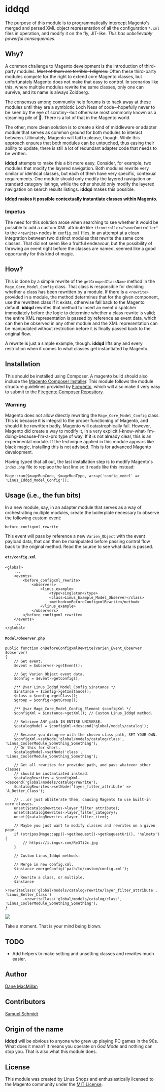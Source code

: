 # iddqd

The purpose of this module is to programmatically intercept Magento's merged 
and parsed XML object representation of all the configuration `*.xml` files in
operation, and modify it on the fly, JIT-like. *This has unbelievably powerful
consequences*.

## Why?

A common challenge to Magento development is the introduction of third-party
modules. ~~Most of them are terrible. I digress.~~ Often these third-party
modules compete for the right to extend core Magento classes, but unfortunately
Magento does not make that easy to control. In scenarios like this, where
multiple modules rewrite the same classes, only one can survive, and its name
is always Zoidberg.

The consensus among community help forums is to hack away at these modules
until they are a symbiotic Loch Ness of code--hopefully never to be seen by
the eye of scrutiny--but otherwise most commonly known as a steaming pile 
of :hankey:. There is a lot of that in the Magento world.

The other, more clean solution is to create a kind of middleware or adapter
module that serves as common ground for both modules to interact between.
Ultimately, Magento will fail to please, though. While this approach ensures that
both modules can be untouched, thus easing their ability to update, there is
still a lot of redundant adapter code that needs to be written.

**iddqd** attempts to make this a bit more easy. Consider, for example, two
modules that modify the layered navigation. Both modules rewrite very similar or
identical classes, but each of them have very specific, contexual requirements.
One module should only modify the layered navigation on standard category
listings, while the other should only modify the layered navigation on
search results listings. **iddqd** makes this possible.

**iddqd makes it possible contextually instantiate classes within Magento.**

### Impetus

The need for this solution arose when searching to see whether it would be
possible to add a custom XML attribute like `ifcontroller="someController"` 
to the `<rewrite>` nodes in `config.xml` files, in an attempt at a clean 
integration between two distinct modules that rewrite the same core classes.
That did not seem like a fruitful endeavour, but the possibility of throwing
an event right before the classes are named, seemed like a good opportunity
for this kind of magic.

## How?

This is done by a simple rewrite of the `getGroupedClassName` method in the
`Mage_Core_Model_Config` class. That class is responsible for deciding whether
a class has been rewritten by a module. If there is a `<rewrite>` provided in
a module, the method determines that for the given component, use the rewritten
class if it exists, otherwise fall back to the Magento default. **iddqd**
rewrites that method to insert an event dispatcher immediately before the logic
to determine whether a class rewrite is valid; the entire XML representation is
passed by reference as event data, which can then be observed in any other
module and the XML representation can be manipulated without restriction before
it is finally passed back to the original flow.

A rewrite is just a simple example, though. **iddqd** lifts any and every
restriction when it comes to what classes get instantiated by Magento.

## Installation

This should be installed using Composer. A magento build should also include the
[Magento Composer Installer](https://github.com/Cotya/magento-composer-installer).
This module follows the module structure guidelines provided by
[Firegento](https://github.com/firegento/coding-guidelines/tree/master/sample-module),
which will also make it very easy to submit to the
[Firegento Composer Repository](https://github.com/magento-hackathon/composer-repository).

### Warning

Magento does not allow directly rewriting the `Mage_Core_Model_Config` class.
This is because it is integral to the proper functioning of Magento, and should
it be rewritten badly, Magento will catastrophically fail. However, Magento
did create a way to modify it, in a very explicit I-know-what-I'm-doing-because-I'm-a-pro
type of way. If it is not already clear, this is an experimental module.
If the technique applied in this module appears like black magic, installing 
this is not advised. This is for advanced Magento development.

Having typed that all out, the last installation step is to modify Magento's
`index.php` file to replace the last line so it reads like this instead:

```
Mage::run($mageRunCode, $mageRunType, array('config_model' => 'Linus_Iddqd_Model_Config'));
```

## Usage (i.e., the fun bits)

In a new module, say, in an adapter module that serves as a way of orchestrating
multiple modules, create the boilerplate necessary to observe the following
custom event:

```
before_configxml_rewrite
```

This event will pass by reference a new `Varien_Object` with the event payload
data, that can then be manipulated before passing control flow back to the 
original method. Read the source to see what data is passed.


#### `etc/config.xml`
```
<global>
    ...
    <events>
        <before_configxml_rewrite>
            <observers>
                <linus_example>
                    <type>singleton</type>
                    <class>Linus_Example_Model_Observer</class>
                    <method>onBeforeConfigxmlRewrite</method>
                </linus_example>
            </observers>
        </before_configxml_rewrite>
    </events>
    ...
</global>
```

#### `Model/Observer.php`
```
public function onBeforeConfigxmlRewrite(Varien_Event_Observer $observer)
{
    // Get event.
    $event = $observer->getEvent();

    // Get Varien_Object event data.
    $config = $event->getConfig();
    
    /** @var Linus_Iddqd_Model_Config $instance */
    $instance = $config->getInstance();
    $class = $config->getClass();
    $group = $config->getGroup();

    /** @var Mage_Core_Model_Config_Element $configXml */
    $configXml = $instance->getXml(); // Custom Linus_Iddqd method.

    // Retrieve ANY path IN ENTIRE UNIVERSE.
    $catalogModel = $configXml->descend('global/models/catalog');

    // Because you disagree with the chosen class path, SET YOUR OWN.
    $configXml->setNode('global/models/catalog/class', 'Linus_CoolerModule_Something_Something');
    // Or this for short.
    $catalogModel->setNode('class', 'Linus_CoolerModule_Something_Something');
    
    // Get all rewrites for provided path, and pass whatever other classes
    // should be instantiated instead.
    $catalogRewrites = $configXml->descend('global/models/catalog/rewrite');
    $catalogRewrites->setNode('layer_filter_attribute' => 'A_Better_Class');
    
    // ...or just obliterate them, causing Magento to use built-in core classes.
    unset($catalogRewrites->layer_filter_attribute);
    unset($catalogRewrites->layer_filter_category);
    unset($catalogRewrites->layer_filter_item);
    
    // Maybe you just want to modify classes and rewrites on a given page.
    if (stripos(Mage::app()->getRequest()->getRequestUri(), 'helmets') {
        // https://i.imgur.com/Re3Ti2c.jpg
    }
    
    // Custom Linus_Iddqd methods:
    
    // Merge in new config.xml.
    $instance->mergeConfig('path/to/custom/config.xml');
    
    // Rewrite a class, or multiple.
    $instance
        ->rewriteClass('global/models/catalog/rewrite/layer_filter_attribute', 'Linus_Better_Class')
        ->rewriteClass('global/models/catalog/class', 'Linus_CoolerModule_Something_Something');
}
```

![](https://i.imgur.com/jujcaDB.gif)

Take a moment. That is your mind being blown.

## TODO

- Add helpers to make setting and unsetting classes and rewrites much easier.

## Author

[Dane MacMillan](https://github.com/danemacmillan)

## Contributors

[Samuel Schmidt](https://github.com/dersam)

## Origin of the name

**iddqd** will be obvious to anyone who grew up playing PC games in the 90s.
What does it mean? It means you operate on *God Mode* and nothing can stop you.
That is also what this module does.

## License

This module was created by Linus Shops and enthusiastically licensed to the
Magento community under the [MIT License](http://opensource.org/licenses/MIT).
